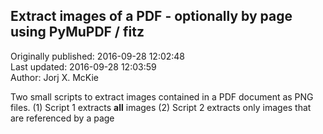 ## Extract images of a PDF - optionally by page using PyMuPDF / fitz  
Originally published: 2016-09-28 12:02:48  
Last updated: 2016-09-28 12:03:59  
Author: Jorj X. McKie  
  
Two small scripts to extract images contained in a PDF document as PNG files.
(1) Script 1 extracts **all** images
(2) Script 2 extracts only images that are referenced by a page